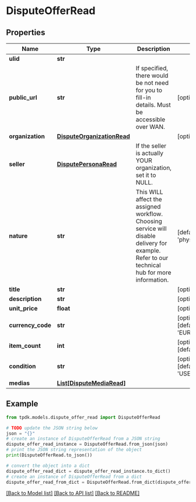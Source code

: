# DisputeOfferRead



## Properties

Name | Type | Description | Notes
------------ | ------------- | ------------- | -------------
**ulid** | **str** |  | 
**public_url** | **str** | If specified, there would be not need for you to fill-in details. Must be accessible over WAN. | [optional] 
**organization** | [**DisputeOrganizationRead**](DisputeOrganizationRead.md) |  | [optional] 
**seller** | [**DisputePersonaRead**](DisputePersonaRead.md) | If the seller is actually YOUR organization, set it to NULL. | 
**nature** | **str** | This WILL affect the assigned workflow. Choosing service will disable delivery for example. Refer to our technical hub for more information. | [default to 'physical_item']
**title** | **str** |  | [optional] 
**description** | **str** |  | [optional] 
**unit_price** | **float** |  | [optional] 
**currency_code** | **str** |  | [optional] [default to 'EUR']
**item_count** | **int** |  | [optional] [default to 1]
**condition** | **str** |  | [optional] [default to 'USED']
**medias** | [**List[DisputeMediaRead]**](DisputeMediaRead.md) |  | 

## Example

```python
from tpdk.models.dispute_offer_read import DisputeOfferRead

# TODO update the JSON string below
json = "{}"
# create an instance of DisputeOfferRead from a JSON string
dispute_offer_read_instance = DisputeOfferRead.from_json(json)
# print the JSON string representation of the object
print(DisputeOfferRead.to_json())

# convert the object into a dict
dispute_offer_read_dict = dispute_offer_read_instance.to_dict()
# create an instance of DisputeOfferRead from a dict
dispute_offer_read_from_dict = DisputeOfferRead.from_dict(dispute_offer_read_dict)
```
[[Back to Model list]](../README.md#documentation-for-models) [[Back to API list]](../README.md#documentation-for-api-endpoints) [[Back to README]](../README.md)


